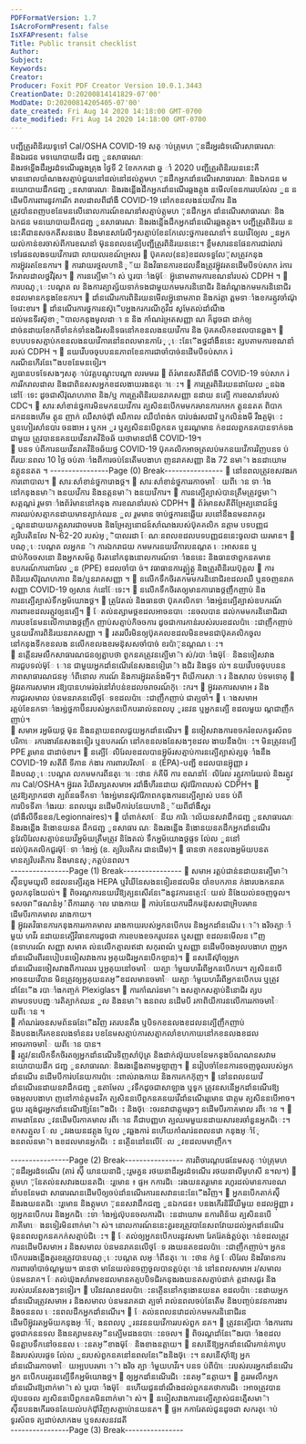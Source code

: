 ```yaml
---
PDFFormatVersion: 1.7
IsAcroFormPresent: false
IsXFAPresent: false
Title: Public transit checklist
Author: 
Subject: 
Keywords: 
Creator: 
Producer: Foxit PDF Creator Version 10.0.1.3443
CreationDate: D:20200814141829-07'00'
ModDate: D:20200814205405-07'00'
date_created: Fri Aug 14 2020 14:18:00 GMT-0700
date_modified: Fri Aug 14 2020 14:18:00 GMT-0700
---
```

បញ្ជីត្រួរពិនិរយទូទៅ Cal/OSHA COVID-19 
សត្ាប់ត្រុមហ ៊ុនដឹរអ្នរដំទណើរសាធារណៈ និងឯរជន មទយោបាយដឹរ
ជញ្ជ ូនសាធារណៈ  
 និងរថទ្លើងដឹរអ្នរដំទណើរឆ្លងត្រុង
ថ្ងៃទី 2 ខែកកកដា ឆ្ន ាំ 2020 
បញ្ជីត្រួរពិនិរយននេះគឺមាននោលបាំណងសត្មាប់ជួយនៅដល់នៅដល់ត្កុមហ ៊ុនដឹកអ្នកដាំនណើរសាធារណៈ និងឯកជន 
មនយោបាយដឹកជញ្ជ ូនសាធារណៈ និងរងន្លើងដឹកអ្នកដាំនណើរឆ្លងត្កុង នមើលខែនការរបស់ែល ួន នដើមបីការពារនូវការរីក
រាលដាលពីជាំងឺ COVID-19 នៅកខនលងនយវើការ និងត្រូវបាំនពញបខនែមនលើនោលការណ៍ខណនាំសត្មាប់ត្កុមហ ៊ុនដឹកអ្នក
ដាំនណើរសាធារណៈ និងឯកជន មនយោបាយដឹកជញ្ជ ូនសាធារណៈ និងរងន្លើងដឹកអ្នកដាំនណើរឆ្លងត្កុង។ បញ្ជីត្រួរពិនិរយ
ននេះគឺជានសចកតីសនងេប និងមានសារែលីៗសត្មាប់ខែនកែលេះថ្នការខណនាំ។ នយវើឲ្យែល ួនអ្នកយល់កាន់ខរចាស់ពីការខណនាំ 
ម៊ុននពលនត្បើបញ្ជីត្រួរពិនិរយននេះ។ 
ខ្លឹមសារននផែនការជារ់លារ់ទៅរផនលងទយវើការជា
លាយលរខណ៍អ្រសរ 
 ប៊ុគគល(នន)ខដលទទួលែ៊ុសត្រូវកនុងការអ្ន៊ុវរតខែនការ។ 
 ការវាយរថ្មលហានិ្័យ និងវិធានការខដលនឹងត្រូវអ្ន៊ុវរតនដើមបីទប់សាក រ់ការរីករាលដាលថ្នវីរ៊ុស។ 
 ការនត្បើមា៉ា ស់ ឬរបាាំងម៊ុែ អ្ន៊ុនោមតាមការខណនាំរបស់ CDPH ។ 
 ការបណ្ុេះបណ្តត ល និងការត្បាត្ស័យទាក់ទងជាមួយកមមករនិនោជិរ និងរាំណ្តងកមមករនិនោជិរ
ខដលមានកនុងខែនការ។ 
 ដាំនណើរការពិនិរយនមើលអ្ន៊ុនោមភាព និងករ់ត្តា ត្ពមទាាំងខករត្មូវចាំណ៊ុ ចែវេះខារ។ 
 ដាំនណើរការថ្នការនស៊ុើបអ្នងករករណីកូវីដ សូមែតល់ដាំណឹងដល់មនទីរស៊ុខា្ិបាលកនុងមូលដាា ន និង
កាំណរ់អ្រតសញ្ញា ណ ក៏ដូចជា ដាក់ឲ្យដាច់នដាយខែកពីទាំនក់ទាំនងជិរសនិទធនៅកខនលងនយវើការ និង
ប៊ុគគលិកខដលបានឆ្លង។ 
 ខបបបទសត្មាប់កខនលងនយវើការនៅនពលមានការែ្ុេះនែើងថ្នជាំងឺននេះ ត្សបតាមការខណនាំរបស់ 
CDPH ។ 
 នយវើបចចុបបននភាពខែនការជាចាំបាច់នដើមបីទប់សាក រ់ករណីនកើរនែើងបខនែមនទៀរ។    
ត្បធានបទទែសងៗសត្ាប់វគ្គបណ្តុះបណ្តា លរមមររ 
 ព័រ៌មានសតីពីជាំងឺ COVID-19 ទប់សាក រ់ការរីករាលដាល និងជាពិនសសអ្នកខដលងាយរងនត្ោេះ។ 
 ការត្រួរពិនិរយនដាយែល ួនឯងនៅែទេះ ដូចជាសីរ៊ុណហភាព និង/ឬ ការត្រួរពិនិរយនរាគសញ្ញា នដាយ
នត្បើ ការខណនាំរបស់ CDC។ 
 សារៈសាំខាន់ថ្នការមិនមកនយវើការ ត្បសិននបើកមមករមានការកអក ត្គុននតត ពិបាកដកដនងហើម ត្គុន
ញាក់ ឈឺសាច់ដ៊ុាំ ឈឺកាល ឈឺបាំពង់ក បារ់បង់រសជារិ ឬកលិនងមី រឹងត្ចម៊ុេះ ឬនហៀរសាំនបារ ចនងាអ រ 
ឬកអ ួរ ឬត្បសិននបើពួកនគ ឬនរណ្តមាន ក់ខដលពួកនគបានទាក់ទងជាមួយ ត្រូវបាននគនយវើនរាគវិនិចឆ័
យថាមានជាំងឺ COVID-19។  
 បនទ ប់ពីការនយវើនរាគវិនិចឆ័យថ្ន COVID-19 ប៊ុគគលិកអាចត្រលប់មកនយវើការវិញបនទ ប់ពីរយៈនពល 
10 ថ្ងៃ ចប់តាាំងពីការចប់នែតើមបងាហ ញនរាគសញ្ញា និង 72 នមា៉ា ងនដាយោម នត្គុននតត ។ 
----------------Page (0) Break----------------
 នៅនពលត្រូវខសវងរកការពោបាល។ 
 សារៈសាំខាន់ថ្នការោងថ្ដ។ 
 សារៈសាំខាន់ថ្នការរកាចមាៃ យពីោន ទាាំងនៅកនុងនមា៉ា ងនយវើការ និងនត្តនមា៉ា ងនយវើការ។ 
 ការនត្បើត្បាស់បានត្រឹមត្រូវថ្នមា៉ា សត្កណ្តរ់ រួមទាាំងព័រ៌មាននៅកនុង ការខណនាំរបស់ CDPH។ 
 ព័រ៌មានសតីពីអ្រែត្បនោជន៍ថ្នការឈប់សត្មាកនដាយមានត្បាក់ឈន ួល រួមមាន ចាប់ថ្នការនឆ្លើយ
របនៅនឹងនមនរាគកូរ ូណ្តនដាយយកត្គួសារជាចមបង និងអ្រែត្បនោជន៍សាំណងរបស់ប៊ុគគលិក
នត្កាម បទបញ្ញជ ត្បរិបរតិនលែ N-62-20 របស់អ្្ិបាលរដា ែណៈនពលខដលបទបញ្ញជននេះចូលជា
យរមាន។ 
 បណ្ុេះបណ្តត លអ្នកន ៉ា ការឯករាជយ កមមករនយវើការបនណ្តត េះអាសនន ឬជាប់កិចចសនោ និងអ្នកសម័ត្គ
ចិរតនៅកនុងនោលការណ៍ទាាំងននេះ និងធានថាពួកនគមានឧបករណ៍ការពារែល ួន (PPE) ខដលចាំបា
ច់។ 
 វធាធានការត្គ្ប់ត្គ្ង និងត្រួរពិនិរយប៊ុគ្គល 
 ការពិនិរយសីរ៊ុណហភាព និង/ឬនរាគសញ្ញា ។ 
 នលើកទឹកចិរតកមមករនិនោជិរខដលឈឺ ឬនចញនរាគសញ្ញា COVID-19 ឲ្យសាន ក់នៅែទេះ។ 
 នលើកទឹកចិរតឲ្យមានការោងថ្ដញឹកញាប់ និងការនត្បើត្បាស់ទឹកអ្នម័យោងថ្ដ។ 
 ត្រូវែតល់ និងធានថា ប៊ុគគលិកទាាំងអ្ស់នត្បើត្បាស់ឧបករណ៍ការពារខដលរត្មូវឲ្យនត្បើ។ 
 ែតល់នត្សាមថ្ដខដលអាចនបាេះនចលបាន ដល់កមមករនិនោជិរជាការបខនែមនលើការោងថ្ដញឹក
ញាប់សត្មាប់កិចចការ ដូចជាការកាន់របស់របរខដលប៉ាេះជាញឹកញាប់ ឬនយវើការពិនិរយនរាគសញ្ញា ។ 
  រតររបឹរមិនឲ្យប៊ុគគលខដលមិនខមនជាប៊ុគគលិកចូលនៅកនុងទីកខនលង នលើកខលងខរមន៊ុសសចាំបាច់
ខរប៉ា៊ុនណ្តណ េះ។  
 នត្កើនរមលឹកសាធារណជនឲ្យត្ជាបថា ពួកនគត្រូវនត្បើមា៉ា ស់/របាាំងម៊ុែ និងនចៀសវាងការជួបទល់ម៊ុែ
ោន ជាមួយអ្នកដាំនណើរនែសងនទៀរោ៉ា ងជិរ និងផ្ទទ ល់។ នយវើបចចុបបននភាពសាធារណជនអ្ាំពីនោល
ការណ៍ និងការអ្ន៊ុវរតន៍ងមីៗ។ 
ពិយីការសាា រ និងសាល ប់ទមទោគ្ 
 អ្ន៊ុវរតការសមាអ រឱ្យបានហមរ់ចរ់នៅរាំបន់ខដលចរាចរណ៍ក៊ុេះករ។ 
 អ្ន៊ុវរតការសមាអ រ និងការជូរសមាល ប់នមនរាគនលើថ្ែទខដលប៉ាេះជាញឹកញាប់ ជាត្បចាំ។ 
 ោងសមាអ រត្គប់ខែនកទាាំងអ្ស់ថ្នកាប៊ីនរបស់អ្នកនបើកបររាល់នពលប្ ូរនវន ឬអ្នកនត្បើ ខដលមួយ
ណ្តជាញឹកញាប់។  
 សមាអ រអ្នម័យថ្ដ ម៊ុន និងនត្កាយនពលជួយអ្នកដាំនណើរ។ 
 នចៀសវាងការខចករំខលកទូរស័ពទ បរិកាេ រការងារនែសងនទៀរ ឬឧបករណ៍ នៅកខនលងនែសងៗខដល
ងាយនឹងប៉ាេះ។ មិនត្រូវនត្បើ PPE រួមោន ជាដាច់ខារ។ 
 នត្បើែលិរែលខដលបានអ្ន៊ុម័រសត្មាប់ការនត្បើត្បាស់ត្បឆ្ាំងនឹង COVID-19 សតីពី ទីភាន ក់ងារ
ការពារបរិសាែ ន (EPA)-បញ្ជី ខដលបានអ្ន៊ុញ្ញា រ និងបណ្ុេះបណ្តត លកមមករពីនត្ោេះថាន ក់គីមី ការ
ខណនាំែលិរែល រត្មូវការែយល់ និងរត្មូវការ Cal/OSHA។ អ្ន៊ុវរត  វិយីសា្សតសមាអ រជាំងឺហឺរនដាយ
ស៊ុវរែិភាពរបស់ CDPH។ 
 ត្រូវឱ្យត្បាកដថា ត្បព័នធទឹកទាាំងអ្ស់មានស៊ុវរែិភាពកនុងការនត្បើត្បាស់ បនទ ប់ពីការបិទទីតាាំងរយៈ
នពលយូរ នដើមបីការ់បនែយហានិ្័យពីជាំងឺសួរ (ជាំងឺលីចឹនខន/Legionnaires)។ 
 បាំពាក់សាែ នីយ ការិោល័យនសវាដឹកជញ្ជ ូនសាធារណៈ និងរងន្លើង និងោនយនត ដឹកជញ្ជ ូនសាធារ
ណៈ និងរងន្លើង និងោនយនតដឹកអ្នកដាំនណើរ នូវែលិរែលសត្មាប់នយវើអ្នម័យត្រឹមត្រូវ និងែតល់
ទឹកអ្នម័យោងថ្ដផ្ទទ ល់ែល ួននៅដល់ប៊ុគគលិកជួរម៊ុែទាាំងអ្ស់ (ឧ. ត្បរិបរតិករ ជានដើម)។ 
 ធានថា កខនលងអ្នម័យបនតមានត្បរិបរតិការ និងមានស្ុកត្គប់នពល។  
----------------Page (1) Break----------------
 សមាអ រត្គប់ជាន់នដាយនត្បើមា៉ា ស៊ុីនបូមយូលី ខដលនត្បើរត្មង HEPA ឬវិយីនែសងនទៀរខដលមិន
បាំខបកភាន ក់ងារបងកនរាគចូលកនុងែយល់។ 
 ពិចរណ្តការនយវើឱ្យត្បនសើរនែើងនូវការនត្ចេះែយល់ និងែយល់នចញចូល។ 
ទសចរាីផណនំអ្ំពីការររាគ្ាល រោងកាយ 
 ការ់បនែយការដឹកមន៊ុសសជាអ្រិបរមានដើមបីរកាគមាល ររាងកាយ។  
 អ្ន៊ុវរតវិធានការកនុងការរកាគមាល ររាងកាយរបស់អ្នកនបើកបរ និងអ្នកដាំនណើរ ោ៉ា ងរិចត្បាាំមួយ
ហវីរ នដាយនត្បើវិធានការដូចជា ការខបងខចករូបវនត ឬសញ្ញា ខដលនមើលន ើញ (ឧទាហរណ៍ សញ្ញា
សមាគ ល់នលើកត្មាលឥដា សកុរពណ៌ ឬសញ្ញា នដើមបីចងអុលបងាហ ញអ្នកដាំនណើរពីរនបៀបនចៀសវាងការ
អ្ងគុយជិរអ្នកនបើកឡាន)។ 
 នសនើស៊ុាំឲ្យអ្នកដាំនណើរនចៀសវាងពីការឈរ ឬអ្ងគុយនៅចមាៃ យត្បាាំមួយហវីរពីអ្នកនបើកបរ។ ត្បសិននបើ
អាចនយវើបាន មិនត្រូវឲ្យអ្ងគុយនតអ្ីខដលមានចមាៃ យត្បាាំមួយហវីរពីអ្នកនបើកបរ ឬត្រូវដាំនែើង
របាាំងកញ្ចក់ Plexiglas។ 
 ការកាំណរ់នមា៉ា ងសត្មាកសត្មាប់និនោជិរ ត្សបតាមបទបបញ្ារតិត្បាក់ឈន ួល និងនមា៉ា ងនពល នដើមបី
រកាពិយីការនលើការរកាចមាៃ យពីោន ។  
 កាំណរ់រចនសមព័នធនែើងវិញ  រតរបនតឹង ឬបិទកខនលងខដលនត្បើញឹកញាប់ និងបនងកើរកខនលងទាំននរ
បខនែមសត្មាប់ការសត្មាកលាំខហកាយនៅកខនលងខដលអាចរកាចមាៃ យពីោន បាន។  
 រត្មូវ/នលើកទឹកចិរតឲ្យអ្នកដាំនណើរទិញសាំប៊ុត្រ និងដាក់ល៊ុយបខនែមកនុងប័ណណនសវាមនយោបាយដឹក
ជញ្ជ ូនសាធារណៈ និងរងន្លើងតាមអ្នឡាញ។ 
 នរៀបចាំខែនការនចញចូលរបស់អ្នកដាំនណើរ នដើមបីការ់បនែយការប៉ាេះពាល់រាងកាយ និងការកកក៊ុញ។ 
 នៅនពលនយវើដាំនណើរនដាយនវាដឹកជញ្ជ ូនតាមែល ូវទឹកដូចជាសាឡាង ឬទូក ត្រូវនសនើអ្នកដាំនណើរឱ្យ
ចងអុលបងាហ ញនៅកាន់ត្កុមនវិក ត្បសិននបើពួកនគនយវើដាំនណើររួមោន ជាត្កុម ត្បសិននបើអាច។ ជួយ
រត្មង់ជួរអ្នកដាំនណើរឱ្យនែើងជិេះ និងច៊ុេះចរនវាជាត្កុមរូចៗ នដើមបីរកាគមាល រពីោន ។ 
 តាមដានែល ូវនដើមបីរកាគមាល រពីោន គឺជាបញ្ញហ ត្បឈមមួយនដាយសារខរចាំនួនអ្នកជិេះ។ ខកសត្មួល
ែល ូវរងយនដត្កុង ឬែល ូវឆ្លងការ់ នហើយកាំណរ់នពលនវោ កនុងអ្ាំែុ ងនពលនមា៉ា ងខដលមានអ្នកជិេះ
នត្ចើននៅនលើែល ូវខដលមមាញឹក។ 
  
----------------Page (2) Break----------------
ការពិចារណ្តបផនែមសត្ាប់ត្រុមហ ៊ុនដឹរអ្នរដំទណើរ (តារ់
ស៊ុី យានយនាជិុះរួមគ្នន រថយនាដឹរអ្នរដំទណើរ រថយនាលីមូហសី
ន។ល។) 
 ត្កុមហ ៊ុនែតល់នសវារងយនតជិេះរួមោន ៖ ផ្ទអ កការជិេះរងយនតរួមោន រហូរដល់មានការខណនាំបខនែមជា
សាធារណនដើមបីឲ្យចប់ដាំនណើរការនសវាននេះនែើងវិញ។ 
 អ្នកនបើកតាក់ស៊ុី និងរងយនតជិេះរួមោន និងត្កុមហ ៊ុននសវាដឹកជញ្ជ ូនឯកជន៖ បនងកើរនិរិវិយីមួយ
ខដលអ្ន៊ុញ្ញា រឲ្យអ្នកនបើកបរ និងអ្នកជិេះទាាំងអ្ស់ល៊ុបនចលការជិេះនដាយោម នការពិន័យ 
ត្បសិននបើភាគីមាេ ងនទៀរមិនពាក់មា៉ា ស់។ នោលការណ៍ននេះគួរខរត្រូវបានែសពវែាយដល់អ្នកដាំនណើរ 
ម៊ុននពលពួកនគកក់សត្មាប់ជិេះ។ 
 ែតល់ឲ្យអ្នកនបើកបរនូវសមាា រែគរ់ែគង់ត្គប់ត្ោន់ខដលត្រូវការនដើមបីសមាអ រ និងសមាល ប់នមនរាគនលើថ្ែទ
រងយនតខដលប៉ាេះជាញឹកញាប់។ អ្នកនបើកបររងន្លើងគួរខរត្រូវបានបណ្ុេះបណ្តត លអ្ាំពីនត្ោេះថាន ក់ថ្ន
ែលិរែល  និងវិធានការការពារចាំបាច់ណ្តមួយ។ ធានថា មានែយល់នចញចូលបានត្គប់ត្ោន់ 
នៅនពលសមាអ រ/សមាល ប់នមនរាគ។ ែតល់យ៊ុងសាំរាមខដលមានគត្មបបិទជិរកនុងរងយនតសត្មាប់ដាក់
ត្កដាសជូរ និងរបស់របរនែសងៗនទៀរ។ 
 បរិនវណខដលប៉ាេះនត្ចើននៅកនុងោនយនត ខដលប៉ាេះនដាយអ្នកដាំនណើរត្រូវសមាអ រ និងសមាល ប់នមនរាគជា
ត្បចាំ រាល់នពលចប់នែតើម និងបញ្ចប់នវនការងារ និងចននល េះនពលដឹកអ្នកដាំនណើរ។ 
 ែតល់នពលនវោដល់កមមករនិនោជិរនដើមបីអ្ន៊ុវរតអ្នម័យកនុងអ្ាំែុ ងនពលប្ ូរនវននយវើការរបស់ពួក
នគ។ 
 ត្រូវនត្បើរបាាំងការពារដូចជាកននទល និងនត្សាមនតអ្ីនត្បើមដងនបាេះនចល។ 
 ពិចរណ្តដាំនែើងរបាាំងខដលមិនត្ជាបទឹកនៅចននល េះនតអ្ីខាងម៊ុែ និងខាងនត្កាយ។ 
 នសនើឱ្យអ្នកដាំនណើរកាន់កាបូប និងរបស់របរផ្ទទ ល់ែល ួនរបស់ពួកនគនៅនពលនែើងនិងច៊ុេះ។ នសនើស៊ុាំឱ្យ
អ្នកដាំនណើររកាចមាៃ យអ្បបបរមាោ៉ា ងរិច ត្បាាំមួយហវីរ។ បនទ ប់ពីប៉ាេះរបស់របរអ្នកដាំនណើរ អ្នក
នបើកបរគួរនត្បើទឹកអ្នម័យោងថ្ដ។ 
 ឲ្យអ្នកដាំនណើរជិេះនតអ្ីនត្កាយ។ 
 គួររមលឹកអ្នកដាំនណើរឱ្យពាក់មា៉ា ស់ ឬរបាាំងម៊ុែ នហើយជូនដាំណឹងដល់ពួកនគថាការជិេះអាចត្រូវបាន
ល៊ុបនចល ត្បសិននបើពួកនគមិនពាក់មា៉ា ស់។ 
 នចៀសវាងការនត្បើត្បាស់ជនត្មើសមា៉ា ស៊ុីនបនងកើររចនតែយល់បក់ជ៊ុាំវិញសត្មាប់ោនយនត។ 
 ផ្ទអ កការែតល់ជូនដូចជា សករត្ោប់ ទូរស័ពទ ត្បដាប់សាកងម ឬទសសនវដតី  
----------------Page (3) Break----------------
